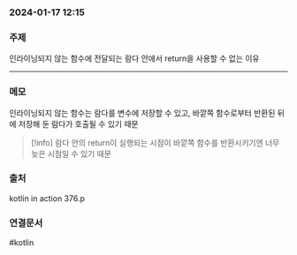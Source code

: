 ###  2024-01-17 12:15
### 주제
인라이닝되지 않는 함수에 전달되는 람다 안에서 return을 사용할 수 없는 이유

----
### 메모
인라이닝되지 않는 함수는 람다를 변수에 저장할 수 있고, 바깥쪽 함수로부터 반환된 뒤에 저장해 둔 람다가 호출될 수 있기 때문
> [!info] 람다 안의 return이 실행되는 시점이 바깥쪽 함수를 반환시키기엔 너무 늦은 시점일 수 있기 때문

### 출처
kotlin in action 376.p
### 연결문서

#kotlin 